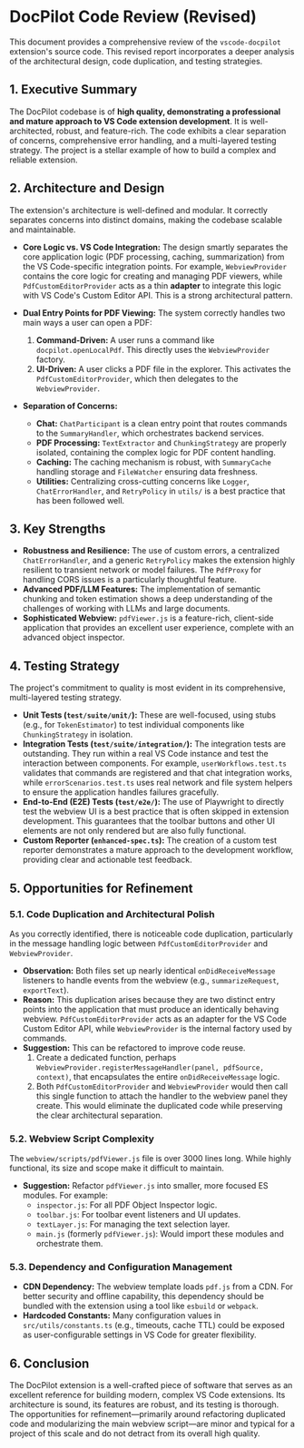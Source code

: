 # DocPilot Code Review (Revised)

This document provides a comprehensive review of the `vscode-docpilot` extension's source code. This revised report incorporates a deeper analysis of the architectural design, code duplication, and testing strategies.

## 1. Executive Summary

The DocPilot codebase is of **high quality, demonstrating a professional and mature approach to VS Code extension development**. It is well-architected, robust, and feature-rich. The code exhibits a clear separation of concerns, comprehensive error handling, and a multi-layered testing strategy. The project is a stellar example of how to build a complex and reliable extension.

## 2. Architecture and Design

The extension's architecture is well-defined and modular. It correctly separates concerns into distinct domains, making the codebase scalable and maintainable.

-   **Core Logic vs. VS Code Integration:** The design smartly separates the core application logic (PDF processing, caching, summarization) from the VS Code-specific integration points. For example, `WebviewProvider` contains the core logic for creating and managing PDF viewers, while `PdfCustomEditorProvider` acts as a thin **adapter** to integrate this logic with VS Code's Custom Editor API. This is a strong architectural pattern.

-   **Dual Entry Points for PDF Viewing:** The system correctly handles two main ways a user can open a PDF:
    1.  **Command-Driven:** A user runs a command like `docpilot.openLocalPdf`. This directly uses the `WebviewProvider` factory.
    2.  **UI-Driven:** A user clicks a PDF file in the explorer. This activates the `PdfCustomEditorProvider`, which then delegates to the `WebviewProvider`.

-   **Separation of Concerns:**
    -   **Chat:** `ChatParticipant` is a clean entry point that routes commands to the `SummaryHandler`, which orchestrates backend services.
    -   **PDF Processing:** `TextExtractor` and `ChunkingStrategy` are properly isolated, containing the complex logic for PDF content handling.
    -   **Caching:** The caching mechanism is robust, with `SummaryCache` handling storage and `FileWatcher` ensuring data freshness.
    -   **Utilities:** Centralizing cross-cutting concerns like `Logger`, `ChatErrorHandler`, and `RetryPolicy` in `utils/` is a best practice that has been followed well.

## 3. Key Strengths

-   **Robustness and Resilience:** The use of custom errors, a centralized `ChatErrorHandler`, and a generic `RetryPolicy` makes the extension highly resilient to transient network or model failures. The `PdfProxy` for handling CORS issues is a particularly thoughtful feature.
-   **Advanced PDF/LLM Features:** The implementation of semantic chunking and token estimation shows a deep understanding of the challenges of working with LLMs and large documents.
-   **Sophisticated Webview:** `pdfViewer.js` is a feature-rich, client-side application that provides an excellent user experience, complete with an advanced object inspector.

## 4. Testing Strategy

The project's commitment to quality is most evident in its comprehensive, multi-layered testing strategy.

-   **Unit Tests (`test/suite/unit/`):** These are well-focused, using stubs (e.g., for `TokenEstimator`) to test individual components like `ChunkingStrategy` in isolation.
-   **Integration Tests (`test/suite/integration/`):** The integration tests are outstanding. They run within a real VS Code instance and test the interaction between components. For example, `userWorkflows.test.ts` validates that commands are registered and that chat integration works, while `errorScenarios.test.ts` uses real network and file system helpers to ensure the application handles failures gracefully.
-   **End-to-End (E2E) Tests (`test/e2e/`):** The use of Playwright to directly test the webview UI is a best practice that is often skipped in extension development. This guarantees that the toolbar buttons and other UI elements are not only rendered but are also fully functional.
-   **Custom Reporter (`enhanced-spec.ts`):** The creation of a custom test reporter demonstrates a mature approach to the development workflow, providing clear and actionable test feedback.

## 5. Opportunities for Refinement

### 5.1. Code Duplication and Architectural Polish

As you correctly identified, there is noticeable code duplication, particularly in the message handling logic between `PdfCustomEditorProvider` and `WebviewProvider`.

-   **Observation:** Both files set up nearly identical `onDidReceiveMessage` listeners to handle events from the webview (e.g., `summarizeRequest`, `exportText`).
-   **Reason:** This duplication arises because they are two distinct entry points into the application that must produce an identically behaving webview. `PdfCustomEditorProvider` acts as an adapter for the VS Code Custom Editor API, while `WebviewProvider` is the internal factory used by commands.
-   **Suggestion:** This can be refactored to improve code reuse.
    1.  Create a dedicated function, perhaps `WebviewProvider.registerMessageHandler(panel, pdfSource, context)`, that encapsulates the entire `onDidReceiveMessage` logic.
    2.  Both `PdfCustomEditorProvider` and `WebviewProvider` would then call this single function to attach the handler to the webview panel they create. This would eliminate the duplicated code while preserving the clear architectural separation.

### 5.2. Webview Script Complexity

The `webview/scripts/pdfViewer.js` file is over 3000 lines long. While highly functional, its size and scope make it difficult to maintain.

-   **Suggestion:** Refactor `pdfViewer.js` into smaller, more focused ES modules. For example:
    -   `inspector.js`: For all PDF Object Inspector logic.
    -   `toolbar.js`: For toolbar event listeners and UI updates.
    -   `textLayer.js`: For managing the text selection layer.
    -   `main.js` (formerly `pdfViewer.js`): Would import these modules and orchestrate them.

### 5.3. Dependency and Configuration Management

-   **CDN Dependency:** The webview template loads `pdf.js` from a CDN. For better security and offline capability, this dependency should be bundled with the extension using a tool like `esbuild` or `webpack`.
-   **Hardcoded Constants:** Many configuration values in `src/utils/constants.ts` (e.g., timeouts, cache TTL) could be exposed as user-configurable settings in VS Code for greater flexibility.

## 6. Conclusion

The DocPilot extension is a well-crafted piece of software that serves as an excellent reference for building modern, complex VS Code extensions. Its architecture is sound, its features are robust, and its testing is thorough. The opportunities for refinement—primarily around refactoring duplicated code and modularizing the main webview script—are minor and typical for a project of this scale and do not detract from its overall high quality.
